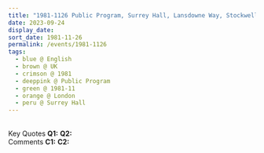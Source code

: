 ```yaml
---
title: "1981-1126 Public Program, Surrey Hall, Lansdowne Way, Stockwell, Lambeth, London SW8 2DG, UK"
date: 2023-09-24
display_date: 
sort_date: 1981-11-26
permalink: /events/1981-1126
tags:
  - blue @ English
  - brown @ UK
  - crimson @ 1981
  - deeppink @ Public Program
  - green @ 1981-11
  - orange @ London
  - peru @ Surrey Hall
---
```


<br>

<wave-list>
  <list-title color="DarkSeaGreen" width="55">Key Quotes</list-title>
  <list-item color="BlanchedAlmond" width="280"><b>Q1:</b> <i></i></list-item>
  <list-item color="Lavender" width="280"><b>Q2:</b> <i></i></list-item>
</wave-list>

<br>

<wave-list>
  <list-title color="DarkSeaGreen" width="55">Comments</list-title>
  <list-item color="BlanchedAlmond" width="280"><b>C1:</b> <i></i></list-item>
  <list-item color="Lavender" width="280"><b>C2:</b> <i></i></list-item>
</wave-list>